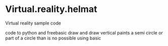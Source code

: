# Virtual.reality.helmat
Virtual reality sample code

code to python and freebasic
draw  and draw vertical paints a semi circle or part of a circle than is no possible using basic
